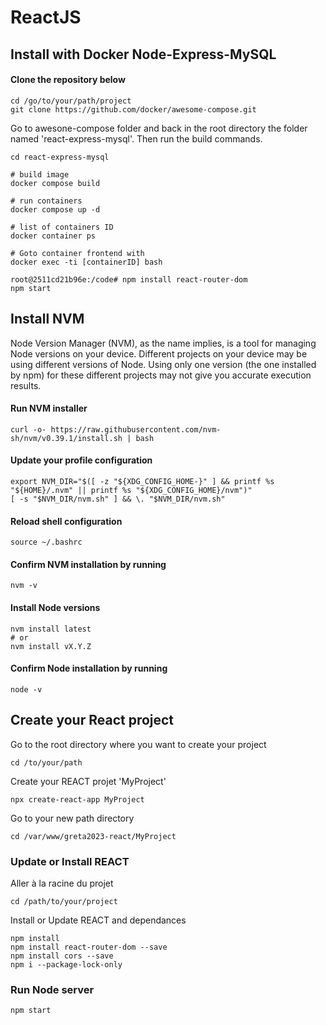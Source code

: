 # ReactJS


## Install with Docker Node-Express-MySQL

#### Clone the repository below
```
cd /go/to/your/path/project
git clone https://github.com/docker/awesome-compose.git
```

Go to awesone-compose folder and back in the root directory
the folder named 'react-express-mysql'.
Then run the build commands.
```
cd react-express-mysql

# build image
docker compose build

# run containers
docker compose up -d

# list of containers ID
docker container ps

# Goto container frontend with
docker exec -ti [containerID] bash

root@2511cd21b96e:/code# npm install react-router-dom
npm start
```

## Install NVM

Node Version Manager (NVM), as the name implies, is a tool for managing Node versions on your device.
Different projects on your device may be using different versions of Node. Using only one version (the one installed by npm) for these different projects may not give you accurate execution results.

#### Run NVM installer
```
curl -o- https://raw.githubusercontent.com/nvm-sh/nvm/v0.39.1/install.sh | bash
```

#### Update your profile configuration
```
export NVM_DIR="$([ -z "${XDG_CONFIG_HOME-}" ] && printf %s "${HOME}/.nvm" || printf %s "${XDG_CONFIG_HOME}/nvm")"
[ -s "$NVM_DIR/nvm.sh" ] && \. "$NVM_DIR/nvm.sh"
```

#### Reload shell configuration
```
source ~/.bashrc
```

#### Confirm NVM installation by running
```
nvm -v
```

#### Install Node versions
```
nvm install latest
# or
nvm install vX.Y.Z
```

#### Confirm Node installation by running
```
node -v
```


## Create your React project

Go to the root directory where you want to create your project
```
cd /to/your/path
```

Create your REACT projet 'MyProject'
```
npx create-react-app MyProject
```

Go to your new path directory

```
cd /var/www/greta2023-react/MyProject
```


### Update or Install REACT

Aller à la racine du projet
```
cd /path/to/your/project
```

Install or Update REACT and dependances
```
npm install
npm install react-router-dom --save
npm install cors --save
npm i --package-lock-only
```


### Run Node server
```
npm start
```


